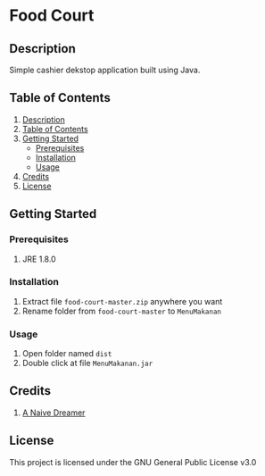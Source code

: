 # Food Court

## Description

Simple cashier dekstop application built using Java.

## Table of Contents

1. [Description](#description)
2. [Table of Contents](#table-of-contents)
3. [Getting Started](#getting-started)
   - [Prerequisites](#prerequisites)
   - [Installation](#installation)
   - [Usage](#usage)
4. [Credits](#credits)
5. [License](#license)

## Getting Started

### Prerequisites

1. JRE 1.8.0

### Installation 

1. Extract file ```food-court-master.zip``` anywhere you want
2. Rename folder from ```food-court-master``` to ```MenuMakanan```

### Usage

1. Open folder named ```dist```
2. Double click at file ```MenuMakanan.jar```

## Credits

1. [A Naive Dreamer](https://github.com/A-Naive-Dreamer)

## License

This project is licensed under the GNU General Public License v3.0
